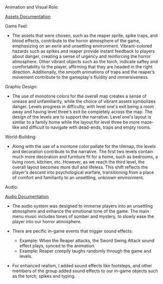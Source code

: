 Animation and Visual Role:

[Assets Documentation](https://docs.google.com/document/d/1otKVwYftvXHWFM8JcBoXQ_-a_BPwbSfA9dLRCxMegZI/edit?usp=sharing)

Game Feel:
- The assets that were chosen, such as the reaper sprite, spike traps, and blood effects, contribute to the horror atmosphere of the game, emphasizing on an eerie and unsettling environment. Vibrant-colored hazards such as spikes and reaper provide instant feedback to players about danger, creating a sense of urgency and reinforcing the horror atmosphere. Other vibrant objects such as the torch, indicate saftey and comfortability to the player, affirming that they are headed in the right direction. Additionally, the smooth animations of traps and the reaper’s movement contribute to the gameplay's fluidity and immersiveness.

Graphic Design:
- The use of monotone colors for the overall map creates a sense of unease and unfamiliarity, while the choice of vibrant assets symbolizes danger. Levels progress in difficulty, with level one's exit being a room away and having level three's exit be completely across the map. The design of the levels are to support the narrative. Level one's layout is similar to a family home while the layout for level three be more maze-like and difficult to navigate with dead-ends, traps and empty rooms. 

World-Building:
- Along with the use of a montone color pallate for the tilemap, the levels and decoration contribute to the narrative. The first two levels contain much more decoration and furniture fit for a home, such as bedrooms, a living room, kitchen, etc. However, as we reach the third level, the overall layout becomes more dull and lifeless. This shift reflects the player's descent into psychological warfare, transitioning from a place of comfort and familiarity to an unsettling, unknown environment.


Audio:

[Audio Documentation](https://docs.google.com/document/d/1J7bbUfTyEgmoXEvW6jzqZpvXVqfVm7_sP1kDuVk_PDA/edit?usp=sharing)

- The audio system was designed to immerse players into an unsettling atmosphere and enhance the emotional tone of the game. The main menu music includes tones of somber and mystery, to slowly ease the player into our horror atmosphere.

- There are pecific in-game events  that trigger sound effects:
    - Example: When the Reaper attacks, the Sword Swing Attack sound effect plays, synced to the animation.
    - Example: Reaper creepily laughs randomly through the game and levels.

-  For enhanced realism, I added sound effects like footsteps, and other members of the group added sound effects to our in-game objects such as the torch, spikes and typing.
